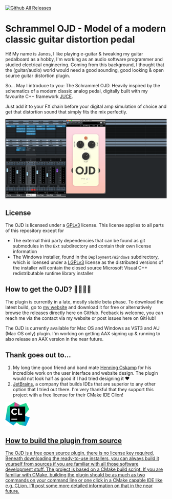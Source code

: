 [![Github All Releases](https://img.shields.io/github/downloads/janosgit/schrammel_ojd/total.svg)]()

# Schrammel OJD - Model of a modern classic guitar distortion pedal

Hi! My name is Janos, I like playing e-guitar & tweaking my guitar pedalboard as a hobby, I'm working as an audio software programmer and studied electrical engineering. Coming from this background, I thought that the (guitar/audio) world would need a good sounding, good looking & open source guitar distortion plugin. 

So... May I introduce to you: The Schrammel OJD. Heavily inspired by the schematics of a modern classic analog pedal, digitally built with my favourite C++ framework [JUCE](https://github.com/juce-framework/JUCE).

Just add it to your FX chain before your digital amp simulation of choice and get that distortion sound that simply fits the mix perfectly.

![](Documentation/Images/OJD_Cubase.png)

## License
The OJD is licensed under a [GPLv3](https://www.gnu.org/licenses/licenses.en.html#GPL) license. This license applies to all parts of this repository except for 
- The external third party dependencies that can be found as git submodules in the `Ext` subdirectory and contain their own license information
- The Windows installer, found in the `Deployment/Windows` subdirectory, which is licensed under a [LGPLv3](https://www.gnu.org/licenses/licenses.en.html#LGPL) license as the distributed versions of the installer will contain the closed source Microsoft Visual C++ redistributable runtime library installer

## How to get the OJD? 🤷‍♀️🤷‍♂️

The plugin is currently in a late, mostly stable beta phase. To download the latest build, go to [my website](https://schrammel.io) and download it for free or alternatively browse the releases directly here on GitHub. Feeback is welcome, you can reach me via the contact via my website or post issues here on GitHub! 

The OJD is currently available for Mac OS and Windows as VST3 and AU (Mac OS only) plugin. I'm working on getting AAX signing up & running to also release an AAX version in the near future.

## Thank goes out to...
1. My long time good friend and band mate [Henning Oskamp](http://www.henningoskamp.de) for his incredible work on the user interface and website design. The plugin would not look half as good if I had tried designing it ❤️
2. [JetBrains](https://www.jetbrains.com/?from=schrammel_ojd), a company that builds IDEs that are superior to any other option that I tried out there. I'm very thankful that they support this project with a free license for their CMake IDE Clion!

<a href="https://www.jetbrains.com/?from=schrammel_ojd"><img src="Documentation/Images/icon_CLion.svg" width="15%">

## How to build the plugin from source

The OJD is a free open source plugin, there is no license key required. Beneath downloading the ready-to-use installers, you can always build it yourself from sources if you are familiar with all those software development stuff. The project is based on a CMake build script. If you are familiar with CMake, building the plugin should be as much as two commands on your command line or one click in a CMake capable IDE like e.g. CLion. I'll post some more detailed information on that in the near future.
